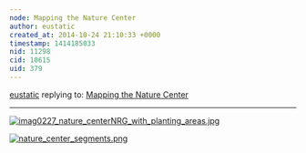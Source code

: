 ```yaml
---
node: Mapping the Nature Center
author: eustatic
created_at: 2014-10-24 21:10:33 +0000
timestamp: 1414185033
nid: 11298
cid: 10615
uid: 379
---
```




[eustatic](../profile/eustatic) replying to: [Mapping the Nature Center](../notes/eustatic/10-24-2014/mapping-the-nature-center)

----
[![imag0227_nature_centerNRG_with_planting_areas.jpg](https://i.publiclab.org/system/images/photos/000/007/624/medium/imag0227_nature_centerNRG_with_planting_areas.jpg)](https://i.publiclab.org/system/images/photos/000/007/624/original/imag0227_nature_centerNRG_with_planting_areas.jpg)


[![nature_center_segments.png](https://i.publiclab.org/system/images/photos/000/007/625/medium/nature_center_segments.png)](https://i.publiclab.org/system/images/photos/000/007/625/original/nature_center_segments.png)


